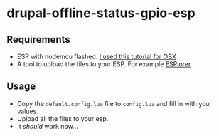 # drupal-offline-status-gpio-esp

## Requirements

- ESP with nodemcu flashed. [I used this tutorial for OSX](https://github.com/nodemcu/nodemcu-devkit/wiki/Getting-Started-on-OSX)
- A tool to upload the files to your ESP. For example [ESPlorer](http://esp8266.ru/esplorer/)

## Usage

- Copy the `default.config.lua` file to `config.lua` and fill in with your values.
- Upload all the files to your esp.
- It *should* work now...
